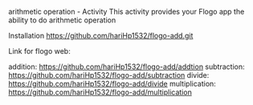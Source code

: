 arithmetic operation - Activity
This activity provides your Flogo app the ability to do arithmetic operation

Installation
                https://github.com/hariHp1532/flogo-add.git

Link for flogo web:

addition:				https://github.com/hariHp1532/flogo-add/addtion
subtraction:    https://github.com/hariHp1532/flogo-add/subtraction
divide:         https://github.com/hariHp1532/flogo-add/divide
multiplication: https://github.com/hariHp1532/flogo-add/multiplication
